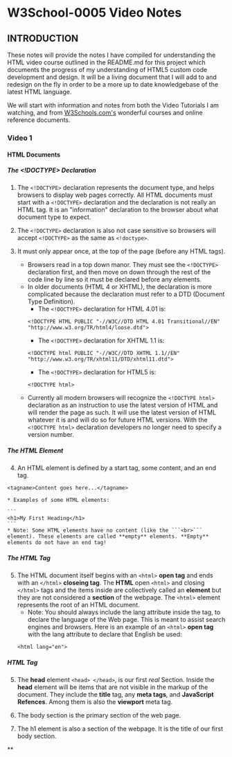 # W3School-0005 Video Notes

## INTRODUCTION

These notes will provide the notes I have compiled for understanding the HTML video course outlined in the README.md for this project which documents the progress of my understanding of HTML5 custom code development and design. It will be a living document that I will add to and redesign on the fly in order to be a more up to date knowledgebase of the latest HTML language.

We will start with information and notes from both the Video Tutorials I am watching, and from [W3Schools.com's](https://www.w3schools.com/) wonderful courses and online reference  documents.

### Video 1

#### HTML Documents

##### The <!DOCTYPE> Declaration

1. The ```<!DOCTYPE>``` declaration represents the document type, and helps browsers to display web pages correctly. All HTML documents must start with a ```<!DOCTYPE>``` declaration and the declaration is not really an HTML tag. It is an "information" declaration to the browser about what document type to expect.

2. The ```<!DOCTYPE>``` declaration is also not case sensitive so browsers will accept ```<!DOCTYPE>``` as the same as ```<!doctype>```.

3. It must only appear once, at the top of the page (before any HTML tags).
	* Browsers read in a top down manor. They must see the ```<!DOCTYPE>``` declaration first, and then move on down through the rest of the code line by line so it must be declared before any elements.
	* In older documents (HTML 4 or XHTML), the declaration is more complicated because the declaration must refer to a DTD (Document Type Definition).
		* The ```<!DOCTYPE>``` declaration for HTML 4.01 is:
		```
		<!DOCTYPE HTML PUBLIC "-//W3C//DTD HTML 4.01 Transitional//EN" "http://www.w3.org/TR/html4/loose.dtd">
		```
		* The ```<!DOCTYPE>``` declaration for XHTML 1.1 is:
		```
		<!DOCTYPE html PUBLIC "-//W3C//DTD XHTML 1.1//EN" "http://www.w3.org/TR/xhtml11/DTD/xhtml11.dtd">
		```
		* The ```<!DOCTYPE>``` declaration for HTML5 is:
		```
		<!DOCTYPE html>
		```
	* Currently all modern browsers will recognize the ```<!DOCTYPE html>``` declaration as an instruction to use the latest version of HTML and will render the page as such. It will use the latest version of HTML whatever it is and will do so for future HTML versions. With the ```<!DOCTYPE html>``` declaration developers no longer need to specify a version number.

##### The HTML Element

4. An HTML element is defined by a start tag, some content, and an end tag.  
```
<tagname>Content goes here...</tagname>
```
	* Examples of some HTML elements:

	```
	<h1>My First Heading</h1>
	```
	* Note: Some HTML elements have no content (like the ```<br>``` element). These elements are called **empty** elements. **Empty** elements do not have an end tag!


##### The HTML <html> Tag

5. The HTML document itself begins with an ```<html>``` **open tag** and ends with an ```</html>``` **closeing tag**. The **HTML** open ```<html>``` and closing ```</html>``` tags and the items inside are collectively called an **element** but they are not considered a **section** of the webpage. The ```<html>``` element represents the root of an HTML document.
	* Note: You should always include the lang attribute inside the <html> tag, to declare the language of the Web page. This is meant to assist search engines and browsers. Here is an example of an ```<html>``` **open tag** with the lang attribute to declare that English be used:
	```
	<html lang="en">
	```

##### HTML <head> Tag

5. The **head** element ```<head> </head>```, is our first *real* Section. Inside the **head** element will be items that are not visible in the markup of the document. They include the **title** tag, any **meta tags**, and **JavaScript Refences**. Among them is also the **viewport** meta tag.

6. The body section is the primary section of the web page.

7. The h1 element is also a section of the webpage. It is the title of our first body section.


**
